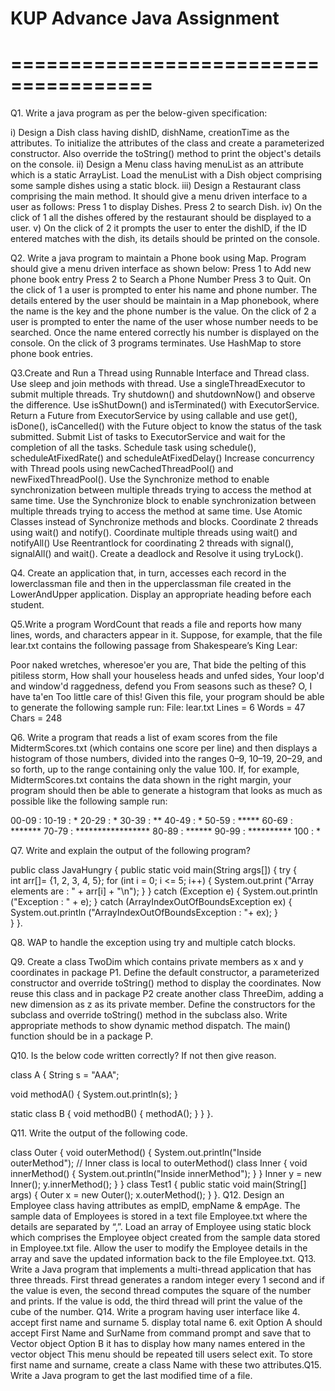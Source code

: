 # KUP Advance Java Assignment
# ======================================
Q1.  Write a java program as per the below-given specification:

i) Design a Dish class having dishID, dishName, creationTime as the attributes. To initialize the attributes of the class and create a parameterized constructor. Also override the toString() method to print the object's details on the console.
ii) Design a Menu class having menuList as an attribute which is a static ArrayList. Load the menuList with a Dish object comprising some sample dishes using a static block.
iii) Design a Restaurant class comprising the main method. It should give a menu driven interface to a user as follows:
Press 1 to display Dishes.
Press 2 to search Dish.
iv) On the click of 1 all the dishes offered by the restaurant should be displayed to a user.
v) On the click of 2 it prompts the user to enter the dishID, if the ID entered matches with the dish, its details should be printed on the console.

Q2. Write a java program to maintain a Phone book using Map. Program should give a menu driven interface as shown below:
Press 1 to Add new phone book entry
Press 2 to Search a Phone Number
Press 3 to Quit.
On the click of 1 a user is prompted to enter his name and phone number. The details entered by the user should be maintain in a Map phonebook, where the name is the key and the phone number is the value.
On the click of 2 a user is prompted to enter the name of the user whose number needs to be searched. Once the name entered correctly his number is displayed on the console.
On the click of 3 programs terminates. 
Use HashMap to store phone book entries.

Q3.Create and Run a Thread using Runnable Interface and Thread class.
Use sleep and join methods with thread.
Use a singleThreadExecutor to submit multiple threads.
Try shutdown() and shutdownNow() and observe the difference.
Use isShutDown() and isTerminated() with ExecutorService.
Return a Future from ExecutorService by using callable and use get(), isDone(), isCancelled() with the Future object to know the status of the task submitted.
Submit List of tasks to ExecutorService and wait for the completion of all the tasks.
Schedule task using schedule(), scheduleAtFixedRate() and scheduleAtFixedDelay()
Increase concurrency with Thread pools using newCachedThreadPool() and newFixedThreadPool().
Use the Synchronize method to enable synchronization between multiple threads trying to access the method at same time.
Use the Synchronize block to enable synchronization between multiple threads trying to access the method at same time.
Use Atomic Classes instead of Synchronize methods and blocks.
Coordinate 2 threads using wait() and notify().
Coordinate multiple threads using wait() and notifyAll()
Use Reentrantlock for coordinating 2 threads with signal(), signalAll() and wait().
Create a deadlock and Resolve it using tryLock().

Q4. Create an application that, in turn, accesses each record in the lowerclassman file and then in the upperclassman file created in the LowerAndUpper application. Display an appropriate heading before
each student.

Q5.Write a program WordCount that reads a file and reports how many lines, words, and characters appear in it. Suppose, for example, that the file lear.txt contains the following passage from Shakespeare’s King Lear:

Poor naked wretches, wheresoe'er you are,
That bide the pelting of this pitiless storm,
How shall your houseless heads and unfed sides,
Your loop'd and window'd raggedness, defend you
From seasons such as these? O, I have ta'en
Too little care of this!
Given this file, your program should be able to generate the following sample run:
File: lear.txt
Lines = 6
Words = 47
Chars = 248

Q6. Write a program that reads a list of exam scores from the file MidtermScores.txt (which contains one score per line) and then displays a histogram of those numbers, divided into the ranges 0–9, 10–19, 20–29, and so forth, up to the range containing only the value 100. 
If, for example, MidtermScores.txt contains the data shown in the right margin, your program should then be able to generate a histogram that looks as much as possible like the following sample run:

00-09 : 
10-19 : *
20-29 : *
30-39 : **
40-49 : *
50-59 : *****
60-69 : *******
70-79 : *****************
80-89 : ******
90-99 : **********
   100 : *

Q7. Write and explain the output of the following program? 

public class JavaHungry {
    public static void main(String args[])
    {
        try 
        {   
            int arr[]= {1, 2, 3, 4, 5}; 
            for (int i = 0; i <= 5; i++) 
            { 
                System.out.print ("Array elements are : " + arr[i] + "\n"); 
            } 
        } 
        catch (Exception e) 
        { 
            System.out.println ("Exception : " + e); 
        } 
        catch (ArrayIndexOutOfBoundsException ex) 
        { 
            System.out.println ("ArrayIndexOutOfBoundsException : "+ ex); 
        }  
    }
}.

Q8. WAP to handle the exception using try and multiple catch blocks.

Q9. Create a class TwoDim which contains private members as x and y coordinates in package P1. Define the default constructor, a parameterized constructor and override toString() method to display the coordinates. Now reuse this class and in package P2 create another class ThreeDim, adding a new dimension as z as its private member. Define the constructors for the subclass and override toString() method in the subclass also. Write appropriate methods to show dynamic method dispatch. The main() function should be in a package P.

Q10. Is the below code written correctly? If not then give reason. 

class A
{
String s = "AAA";

void methodA()
{
System.out.println(s);
}

static class B
{
void methodB()
{
methodA();
}
}
}.

Q11. Write the output of the following code. 

class Outer { 
void outerMethod() { 
System.out.println("Inside outerMethod"); 
// Inner class is local to outerMethod() 
class Inner { 
void innerMethod() { 
System.out.println("Inside innerMethod"); 
} 
} 
Inner y = new Inner(); 
y.innerMethod(); 
} 
} 
class Test1 { 
public static void main(String[] args) { 
Outer x = new Outer(); 
x.outerMethod(); 
} 
}.
Q12. Design an Employee class having attributes as empID, empName & empAge. The sample data of Employees is stored in a text file Employee.txt where the details are separated by “,”. Load an array of Employee using static block which comprises the Employee object created from the sample data stored in Employee.txt file. Allow the user to modify the Employee details in the array and save the updated information back to the file Employee.txt.
Q13. Write a Java program that implements a multi-thread application that has three threads. First thread generates a random integer every 1 second and if the value is even, the second thread computes the square of the number and prints. If the value is odd, the third thread will print the value of the cube of the number.
Q14. Write a program having user interface like
4. accept first name and surname
5. display total name
6. exit
Option A should accept First Name and SurName from command prompt and save that to Vector object
Option B it has to display how many names entered in the vector object
This menu should be repeated till users select exit.
To store first name and surname, create a class Name with these two attributes.Q15. Write a Java program to get the last modified time of a file.
